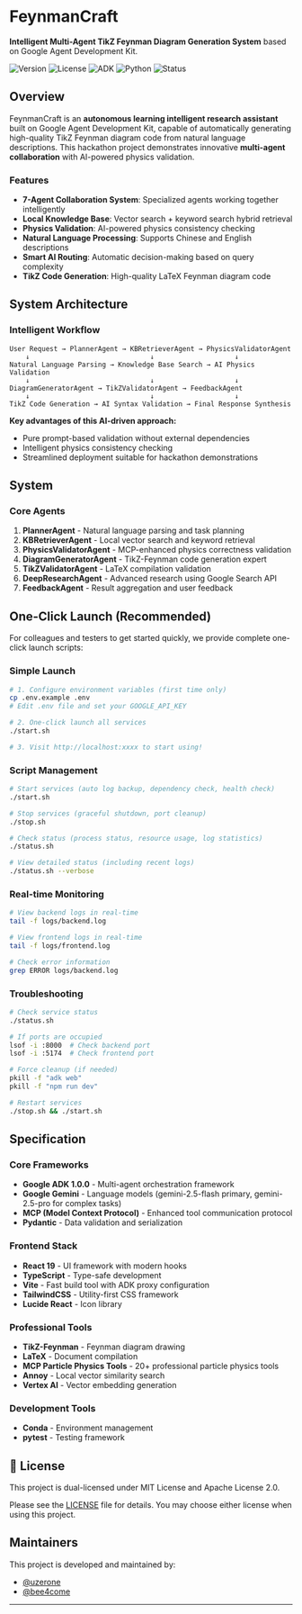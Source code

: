# FeynmanCraft

**Intelligent Multi-Agent TikZ Feynman Diagram Generation System** based on Google Agent Development Kit.

![Version](https://img.shields.io/badge/version-0.3.4-brightgreen)
![License](https://img.shields.io/badge/license-MIT%2FApache--2.0-blue)
![ADK](https://img.shields.io/badge/ADK-1.0.0-green)
![Python](https://img.shields.io/badge/python-3.9%2B-blue)
![Status](https://img.shields.io/badge/status-Hackathon-orange)

## Overview

FeynmanCraft is an **autonomous learning intelligent research assistant** built on Google Agent Development Kit, capable of automatically generating high-quality TikZ Feynman diagram code from natural language descriptions. This hackathon project demonstrates innovative **multi-agent collaboration** with AI-powered physics validation.

### Features

- **7-Agent Collaboration System**: Specialized agents working together intelligently
- **Local Knowledge Base**: Vector search + keyword search hybrid retrieval
- **Physics Validation**: AI-powered physics consistency checking
- **Natural Language Processing**: Supports Chinese and English descriptions
- **Smart AI Routing**: Automatic decision-making based on query complexity
- **TikZ Code Generation**: High-quality LaTeX Feynman diagram code

## System Architecture

### Intelligent Workflow

```
User Request → PlannerAgent → KBRetrieverAgent → PhysicsValidatorAgent
    ↓                              ↓                    ↓
Natural Language Parsing → Knowledge Base Search → AI Physics Validation
    ↓                              ↓                    ↓
DiagramGeneratorAgent → TikZValidatorAgent → FeedbackAgent
    ↓                              ↓                    ↓
TikZ Code Generation → AI Syntax Validation → Final Response Synthesis
```

**Key advantages of this AI-driven approach:**
- Pure prompt-based validation without external dependencies
- Intelligent physics consistency checking
- Streamlined deployment suitable for hackathon demonstrations

## System

### Core Agents 

1. **PlannerAgent** - Natural language parsing and task planning
2. **KBRetrieverAgent** - Local vector search and keyword retrieval
3. **PhysicsValidatorAgent** - MCP-enhanced physics correctness validation
4. **DiagramGeneratorAgent** - TikZ-Feynman code generation expert
5. **TikZValidatorAgent** - LaTeX compilation validation
6. **DeepResearchAgent** - Advanced research using Google Search API
7. **FeedbackAgent** - Result aggregation and user feedback


## One-Click Launch (Recommended)

For colleagues and testers to get started quickly, we provide complete one-click launch scripts:

###  Simple Launch

```bash
# 1. Configure environment variables (first time only)
cp .env.example .env
# Edit .env file and set your GOOGLE_API_KEY

# 2. One-click launch all services
./start.sh

# 3. Visit http://localhost:xxxx to start using!
```

###  Script Management


```bash
# Start services (auto log backup, dependency check, health check)
./start.sh

# Stop services (graceful shutdown, port cleanup)
./stop.sh  

# Check status (process status, resource usage, log statistics)
./status.sh

# View detailed status (including recent logs)
./status.sh --verbose
```

###  Real-time Monitoring

```bash
# View backend logs in real-time
tail -f logs/backend.log

# View frontend logs in real-time
tail -f logs/frontend.log

# Check error information
grep ERROR logs/backend.log
```

### Troubleshooting

```bash
# Check service status
./status.sh

# If ports are occupied
lsof -i :8000  # Check backend port
lsof -i :5174  # Check frontend port

# Force cleanup (if needed)
pkill -f "adk web"
pkill -f "npm run dev"

# Restart services
./stop.sh && ./start.sh
```

## Specification

### Core Frameworks
- **Google ADK 1.0.0** - Multi-agent orchestration framework
- **Google Gemini** - Language models (gemini-2.5-flash primary, gemini-2.5-pro for complex tasks)
- **MCP (Model Context Protocol)** - Enhanced tool communication protocol
- **Pydantic** - Data validation and serialization

### Frontend Stack
- **React 19** - UI framework with modern hooks
- **TypeScript** - Type-safe development
- **Vite** - Fast build tool with ADK proxy configuration
- **TailwindCSS** - Utility-first CSS framework
- **Lucide React** - Icon library

### Professional Tools
- **TikZ-Feynman** - Feynman diagram drawing
- **LaTeX** - Document compilation
- **MCP Particle Physics Tools** - 20+ professional particle physics tools
- **Annoy** - Local vector similarity search
- **Vertex AI** - Vector embedding generation

### Development Tools
- **Conda** - Environment management
- **pytest** - Testing framework


## 📄 License

This project is dual-licensed under MIT License and Apache License 2.0.

Please see the [LICENSE](LICENSE) file for details. You may choose either license when using this project.

## Maintainers

This project is developed and maintained by:
- [@uzerone](https://github.com/uzerone)
- [@bee4come](https://github.com/bee4come)

---